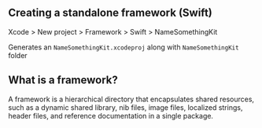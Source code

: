 

## Creating a standalone framework (Swift)

Xcode > New project > Framework > Swift > NameSomethingKit

Generates an `NameSomethingKit.xcodeproj` along with `NameSomethingKit` folder


## What is a framework?

A framework is a hierarchical directory that encapsulates shared resources, such as a dynamic shared library, nib files, image files, localized strings, header files, and reference documentation in a single package.

